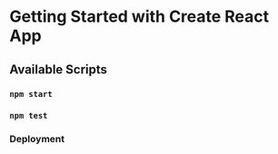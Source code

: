 # Getting Started with Create React App

## Available Scripts

### `npm start`

### `npm test`

### Deployment
